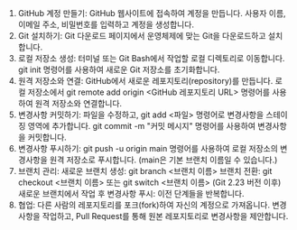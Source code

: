 1. GitHub 계정 만들기:
GitHub 웹사이트에 접속하여 계정을 만듭니다.
사용자 이름, 이메일 주소, 비밀번호를 입력하고 계정을 생성합니다.
2. Git 설치하기:
Git 다운로드 페이지에서 운영체제에 맞는 Git을 다운로드하고 설치합니다.
3. 로컬 저장소 생성:
터미널 또는 Git Bash에서 작업할 로컬 디렉토리로 이동합니다.
git init 명령어를 사용하여 새로운 Git 저장소를 초기화합니다.
4. 원격 저장소와 연결:
GitHub에서 새로운 레포지토리(repository)를 만듭니다.
로컬 저장소에서 git remote add origin <GitHub 레포지토리 URL> 명령어를 사용하여 원격 저장소와 연결합니다.
5. 변경사항 커밋하기:
파일을 수정하고, git add <파일> 명령어로 변경사항을 스테이징 영역에 추가합니다.
git commit -m "커밋 메시지" 명령어를 사용하여 변경사항을 커밋합니다.
6. 변경사항 푸시하기:
git push -u origin main 명령어를 사용하여 로컬 저장소의 변경사항을 원격 저장소로 푸시합니다. (main은 기본 브랜치 이름일 수 있습니다.)
7. 브랜치 관리:
새로운 브랜치 생성: git branch <브랜치 이름>
브랜치 전환: git checkout <브랜치 이름> 또는 git switch <브랜치 이름> (Git 2.23 버전 이후)
새로운 브랜치에서 작업 후 변경사항 푸시: 이전 단계들을 반복합니다.
8. 협업:
다른 사람의 레포지토리를 포크(fork)하여 자신의 계정으로 가져옵니다.
변경사항을 작업하고, Pull Request를 통해 원본 레포지토리로 변경사항을 제안합니다.
